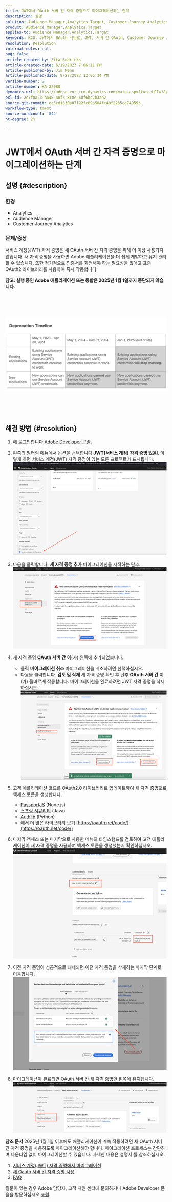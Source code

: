 ```yaml
---
title: JWT에서 OAuth 서버 간 자격 증명으로 마이그레이션하는 단계
description: 설명
solution: Audience Manager,Analytics,Target, Customer Journey Analytics
product: Audience Manager,Analytics,Target
applies-to: Audience Manager,Analytics,Target
keywords: KCS, JWT에서 OAuth 서버로, JWT, 서버 간 OAuth, Customer Journey Analytics, 자격 증명 마이그레이션
resolution: Resolution
internal-notes: null
bug: false
article-created-by: Zita Rodricks
article-created-date: 6/19/2023 7:06:11 PM
article-published-by: Jim Menn
article-published-date: 9/27/2023 12:06:34 PM
version-number: 2
article-number: KA-22080
dynamics-url: https://adobe-ent.crm.dynamics.com/main.aspx?forceUCI=1&pagetype=entityrecord&etn=knowledgearticle&id=f3a63955-d40e-ee11-8f6d-6045bd006b3d
exl-id: 2e7f0a23-a448-40f3-8c0e-60f6be2b3aa2
source-git-commit: ec5cd1630a07f22fc89a504fc40f2235ce749553
workflow-type: tm+mt
source-wordcount: '844'
ht-degree: 2%

---
```


# JWT에서 OAuth 서버 간 자격 증명으로 마이그레이션하는 단계

## 설명 {#description}


### 환경

- Analytics
- Audience Manager
- Customer Journey Analytics


### 문제/증상

서비스 계정(JWT) 자격 증명은 새 OAuth 서버 간 자격 증명을 위해 더 이상 사용되지 않습니다. 새 자격 증명을 사용하면 Adobe 애플리케이션을 더 쉽게 개발하고 유지 관리할 수 있습니다. 또한 정기적으로 인증서를 회전해야 하는 필요성을 없애고 표준 OAuth2 라이브러리를 사용하여 즉시 작동합니다. 

<b>참고: 실행 중인 Adobe 애플리케이션 또는 통합은 2025년 1월 1일까지 중단되지 않습니다.</b>
<br><br> <br><br> <br><br><b>![](assets/___f5a63955-d40e-ee11-8f6d-6045bd006b3d___.png)</b><br><br> <br><br> <br>

## 해결 방법 {#resolution}


1. 에 로그인합니다 [Adobe Developer 콘솔](https://developer.adobe.com/console).
2. 왼쪽의 필터링 메뉴에서 옵션을 선택합니다 <b>JWT(서비스 계정) 자격 증명 있음</b>l. 이렇게 하면 서비스 계정(JWT) 자격 증명이 있는 모든 프로젝트가 표시됩니다.![](assets/bff4d24d-8b21-ee11-9cbe-6045bd006a22.png)
3. 다음을 클릭합니다. <b>새 자격 증명 추가</b> 마이그레이션을 시작하는 단추.![](assets/500ae166-8b21-ee11-9cbe-6045bd006a22.png)
4. 새 자격 증명 <b>OAuth 서버 간</b> 이(가) 왼쪽에 추가되었습니다.
   - 클릭 <b>마이그레이션 취소</b> 마이그레이션을 취소하려면 선택하십시오.
   - 다음을 클릭합니다. <b>검토 및 삭제 </b>새 자격 증명 확인 후 단추 <b>OAuth 서버 간</b> 이(가) 올바르게 작동합니다. 마이그레이션을 완료하려면 JWT 자격 증명을 삭제하십시오.![](assets/bd94377a-8b21-ee11-9cbe-6045bd006a22.png)
5. 고객 애플리케이션 코드를 OAuth2.0 라이브러리로 업데이트하여 새 자격 증명으로 액세스 토큰을 생성합니다.

   - [PassportJS](https://github.com/jaredhanson/passport) (Node.js)
   - [스프링 시큐리티](https://spring.io/projects/spring-security) (Java)
   - [Authlib](https://github.com/lepture/authlib) (Python)
   - 에서 더 많은 라이브러리 보기 [https://oauth.net/code/](https://oauth.net/code/)
6. 마지막 액세스 또는 마지막으로 사용한 메뉴의 타임스탬프를 검토하여 고객 애플리케이션이 새 자격 증명을 사용하여 액세스 토큰을 생성했는지 확인하십시오.![](assets/2379358d-8b21-ee11-9cbe-6045bd006a22.png)
7. 이전 자격 증명이 성공적으로 대체되면 이전 자격 증명을 삭제하는 마지막 단계로 이동합니다.![](assets/86be29a0-8b21-ee11-9cbe-6045bd006a22.png)
8. 마이그레이션이 완료되면 OAuth 서버 간 새 자격 증명만 왼쪽에 유지됩니다.![](assets/4bfaa6af-8b21-ee11-9cbe-6045bd006a22.png)


<b>참조 문서</b>
2025년 1월 1일 이후에도 애플리케이션이 계속 작동하려면 새 OAuth 서버 간 자격 증명을 사용하도록 마이그레이션해야 합니다.
마이그레이션 프로세스는 간단하며 다운타임 없이 마이그레이션할 수 있습니다. 자세한 내용은 설명서 를 참조하십시오.



1. [서비스 계정(JWT) 자격 증명에서 마이그레이션](https://nam04.safelinks.protection.outlook.com/?url=https%3A%2F%2Fpostoffice.adobe.com%2Fpo-server%2Flink%2Fredirect%3Ftarget%3DeyJhbGciOiJIUzUxMiJ9.eyJ0ZW1wbGF0ZSI6ImJsZXRoZXJfbm90aWNlX29hdXRoX3NlcnZlcl90b19zZXJ2ZXIiLCJlbWFpbEFkZHJlc3MiOiJndXd1K3NvbmVAYWRvYmV0ZXN0LmNvbSIsInJlcXVlc3RJZCI6IjM0ZjIyNTMwLThjMzEtNDlkNC1iZjEyLThlZGIyY2E0ODdhOCIsImxpbmsiOiJodHRwczovL3d3dy5hZG9iZS5jb20vZ28vZGV2c19zMnNfbWlncmF0aW9uX2d1aWRlIiwibGFiZWwiOiI5IiwibG9jYWxlIjoiZW5fVVMifQ.Pr8LjAW5wq_tEqCQLs4Y2fwJSTW_Z2FH0CIVInolEKvySfPDiF7vl8Hg4S9ne_V6a74oLfCVzc99EE9K4XUoBQ&amp;amp;data=05%7C01%7Cguwu%40adobe.com%7C3b1b2261ea264d45d9df08db4ce8a7de%7Cfa7b1b5a7b34438794aed2c178decee1%7C0%7C0%7C638188334359675040%7CUnknown%7CTWFpbGZsb3d8eyJWIjoiMC4wLjAwMDAiLCJQIjoiV2luMzIiLCJBTiI6Ik1haWwiLCJXVCI6Mn0%3D%7C3000%7C%7C%7C&amp;amp;sdata=dd8x%2FoDHh0QUi3xboxa78uA54JXEaVq5qYkP8zkvymk%3D&amp;amp;reserved=0)
2. [새 Oauth 서버 간 자격 증명 사용](https://nam04.safelinks.protection.outlook.com/?url=https%3A%2F%2Fpostoffice.adobe.com%2Fpo-server%2Flink%2Fredirect%3Ftarget%3DeyJhbGciOiJIUzUxMiJ9.eyJ0ZW1wbGF0ZSI6ImJsZXRoZXJfbm90aWNlX29hdXRoX3NlcnZlcl90b19zZXJ2ZXIiLCJlbWFpbEFkZHJlc3MiOiJndXd1K3NvbmVAYWRvYmV0ZXN0LmNvbSIsInJlcXVlc3RJZCI6IjM0ZjIyNTMwLThjMzEtNDlkNC1iZjEyLThlZGIyY2E0ODdhOCIsImxpbmsiOiJodHRwczovL3d3dy5hZG9iZS5jb20vZ28vZGV2c19zMnNfY3JlZGVudGlhbF9vdmVydmlldyIsImxhYmVsIjoiMTAiLCJsb2NhbGUiOiJlbl9VUyJ9.c-c4--RAgDvS0l-WI5yIuYBIbzL7OeWXepCCfSzR1AkdVnrTZmWmm7jYmu11JqHZ_UBPANJqYEzEZrtydXY0YQ&amp;amp;data=05%7C01%7Cguwu%40adobe.com%7C3b1b2261ea264d45d9df08db4ce8a7de%7Cfa7b1b5a7b34438794aed2c178decee1%7C0%7C0%7C638188334359675040%7CUnknown%7CTWFpbGZsb3d8eyJWIjoiMC4wLjAwMDAiLCJQIjoiV2luMzIiLCJBTiI6Ik1haWwiLCJXVCI6Mn0%3D%7C3000%7C%7C%7C&amp;amp;sdata=YwiTIXMxPv9MhhEhVR3sv0g%2Bqi4NP8OERnJxE9C65I0%3D&amp;amp;reserved=0)
3. [FAQ](https://nam04.safelinks.protection.outlook.com/?url=https%3A%2F%2Fpostoffice.adobe.com%2Fpo-server%2Flink%2Fredirect%3Ftarget%3DeyJhbGciOiJIUzUxMiJ9.eyJ0ZW1wbGF0ZSI6ImJsZXRoZXJfbm90aWNlX29hdXRoX3NlcnZlcl90b19zZXJ2ZXIiLCJlbWFpbEFkZHJlc3MiOiJndXd1K3NvbmVAYWRvYmV0ZXN0LmNvbSIsInJlcXVlc3RJZCI6IjM0ZjIyNTMwLThjMzEtNDlkNC1iZjEyLThlZGIyY2E0ODdhOCIsImxpbmsiOiJodHRwczovL3d3dy5hZG9iZS5jb20vZ28vZGV2c19zMnNfbWlncmF0aW9uX2d1aWRlX2ZhcSIsImxhYmVsIjoiMTEiLCJsb2NhbGUiOiJlbl9VUyJ9.8IlQUL_WbLKsMUDG4VHvqnwqI0l6TzEXSN0I_R_dXCswvDQpusEgm5LstaLYWzPy0crhk_ShRbmjZvMVS5t1Mg&amp;amp;data=05%7C01%7Cguwu%40adobe.com%7C3b1b2261ea264d45d9df08db4ce8a7de%7Cfa7b1b5a7b34438794aed2c178decee1%7C0%7C0%7C638188334359675040%7CUnknown%7CTWFpbGZsb3d8eyJWIjoiMC4wLjAwMDAiLCJQIjoiV2luMzIiLCJBTiI6Ik1haWwiLCJXVCI6Mn0%3D%7C3000%7C%7C%7C&amp;amp;sdata=n4WBY0gemPujdOZRaTMICsePuQJsuh9STbkgEsvyai8%3D&amp;amp;reserved=0)


질문이 있는 경우 Adobe 담당자, 고객 지원 센터에 문의하거나 Adobe Developer 콘솔을 방문하십시오 [포럼](https://nam04.safelinks.protection.outlook.com/?url=https%3A%2F%2Fpostoffice.adobe.com%2Fpo-server%2Flink%2Fredirect%3Ftarget%3DeyJhbGciOiJIUzUxMiJ9.eyJ0ZW1wbGF0ZSI6ImJsZXRoZXJfbm90aWNlX29hdXRoX3NlcnZlcl90b19zZXJ2ZXIiLCJlbWFpbEFkZHJlc3MiOiJndXd1K3NvbmVAYWRvYmV0ZXN0LmNvbSIsInJlcXVlc3RJZCI6IjM0ZjIyNTMwLThjMzEtNDlkNC1iZjEyLThlZGIyY2E0ODdhOCIsImxpbmsiOiJodHRwczovL2V4cGVyaWVuY2VsZWFndWVjb21tdW5pdGllcy5hZG9iZS5jb20vdDUvYWRvYmUtZGV2ZWxvcGVyLWNvbnNvbGUvY3QtcC9hZG9iZS1pby1jb25zb2xlIiwibGFiZWwiOiIxMiIsImxvY2FsZSI6ImVuX1VTIn0.P8FY77-eRzVSjnf09no_Hn5owFmpREoMVLK5OSTU6WWBApUGuQH0fokMAu1R0L-uTQlCovlnIGYD7NRoqMFD8g&amp;amp;data=05%7C01%7Cguwu%40adobe.com%7C3b1b2261ea264d45d9df08db4ce8a7de%7Cfa7b1b5a7b34438794aed2c178decee1%7C0%7C0%7C638188334359675040%7CUnknown%7CTWFpbGZsb3d8eyJWIjoiMC4wLjAwMDAiLCJQIjoiV2luMzIiLCJBTiI6Ik1haWwiLCJXVCI6Mn0%3D%7C3000%7C%7C%7C&amp;amp;sdata=%2FhbICP9PCZsfsNDrBYaGlEb%2FREbBJMjNZeWPzoOPJsk%3D&amp;amp;reserved=0).
